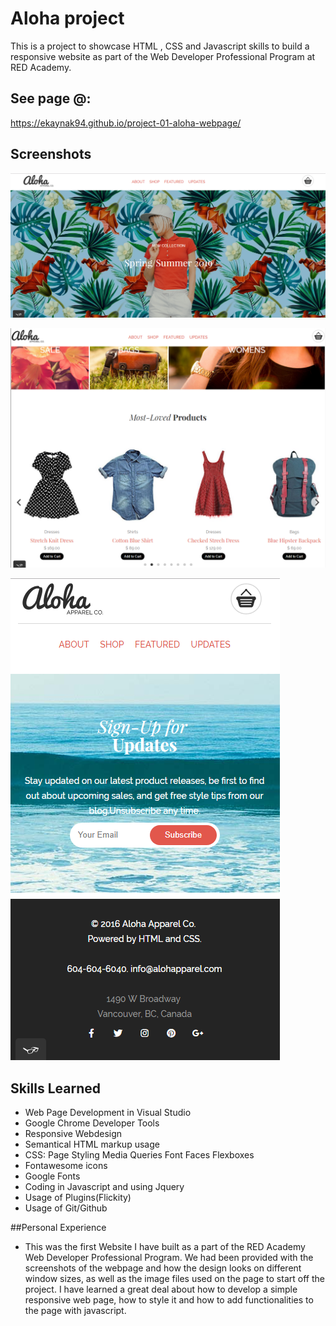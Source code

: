 # Aloha project

This is a project to showcase HTML , CSS and Javascript skills to build a responsive website as part of the Web Developer Professional Program at RED Academy.

## See page @:

https://ekaynak94.github.io/project-01-aloha-webpage/

## Screenshots

![Aloha Website Screenshot1](./screenshots/Screenshot_1.png "Site Banner")

![Aloha Website Screenshot2](./screenshots/Screenshot_2.png "Site Products Section")

![Aloha Website Screenshot3](./screenshots/Screenshot_3.png "Mobile View")

## Skills Learned

- Web Page Development in Visual Studio
- Google Chrome Developer Tools
- Responsive Webdesign
- Semantical HTML markup usage
- CSS:
  Page Styling
  Media Queries
  Font Faces
  Flexboxes
- Fontawesome icons
- Google Fonts
- Coding in Javascript and using Jquery
- Usage of Plugins(Flickity)
- Usage of Git/Github

##Personal Experience

- This was the first Website I have built as a part of the RED Academy Web Developer Professional Program. We had been provided with the screenshots of the webpage and how the design looks on different window sizes, as well as the image files used on the page to start off the project. I have learned a great deal about how to develop a simple responsive web page, how to style it and how to add functionalities to the page with javascript.
